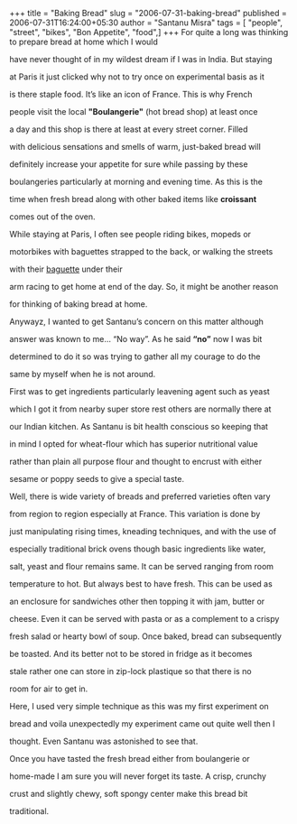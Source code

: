 +++
title = "Baking Bread"
slug = "2006-07-31-baking-bread"
published = 2006-07-31T16:24:00+05:30
author = "Santanu Misra"
tags = [ "people", "street", "bikes", "Bon Appetite", "food",]
+++
For quite a long was thinking to prepare bread at home which I would

have never thought of in my wildest dream if I was in India. But staying

at Paris it just clicked why not to try once on experimental basis as it

is there staple food. It’s like an icon of France. This is why French

people visit the local **"Boulangerie"** (hot bread shop) at least once

a day and this shop is there at least at every street corner. Filled

with delicious sensations and smells of warm, just-baked bread will

definitely increase your appetite for sure while passing by these

boulangeries particularly at morning and evening time. As this is the

time when fresh bread along with other baked items like **croissant**

comes out of the oven.



While staying at Paris, I often see people riding bikes, mopeds or

motorbikes with baguettes strapped to the back, or walking the streets

with their [baguette](http://en.wikipedia.org/wiki/baguette) under their

arm racing to get home at end of the day. So, it might be another reason

for thinking of baking bread at home.



Anywayz, I wanted to get Santanu’s concern on this matter although

answer was known to me… “No way”. As he said **“no”** now I was bit

determined to do it so was trying to gather all my courage to do the

same by myself when he is not around.



First was to get ingredients particularly leavening agent such as yeast

which I got it from nearby super store rest others are normally there at

our Indian kitchen. As Santanu is bit health conscious so keeping that

in mind I opted for wheat-flour which has superior nutritional value

rather than plain all purpose flour and thought to encrust with either

sesame or poppy seeds to give a special taste.



  







Well, there is wide variety of breads and preferred varieties often vary

from region to region especially at France. This variation is done by

just manipulating rising times, kneading techniques, and with the use of

especially traditional brick ovens though basic ingredients like water,

salt, yeast and flour remains same. It can be served ranging from room

temperature to hot. But always best to have fresh. This can be used as

an enclosure for sandwiches other then topping it with jam, butter or

cheese. Even it can be served with pasta or as a complement to a crispy

fresh salad or hearty bowl of soup. Once baked, bread can subsequently

be toasted. And its better not to be stored in fridge as it becomes

stale rather one can store in zip-lock plastique so that there is no

room for air to get in.



Here, I used very simple technique as this was my first experiment on

bread and voila unexpectedly my experiment came out quite well then I

thought. Even Santanu was astonished to see that.



Once you have tasted the fresh bread either from boulangerie or

home-made I am sure you will never forget its taste. A crisp, crunchy

crust and slightly chewy, soft spongy center make this bread bit

traditional.
